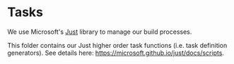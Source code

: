 # Tasks

We use Microsoft's [Just](https://microsoft.github.io/just/docs/scripts) 
library to manage our build processes.

This folder contains our Just
higher order task functions (i.e. task definition generators). See details 
here: https://microsoft.github.io/just/docs/scripts.

 
